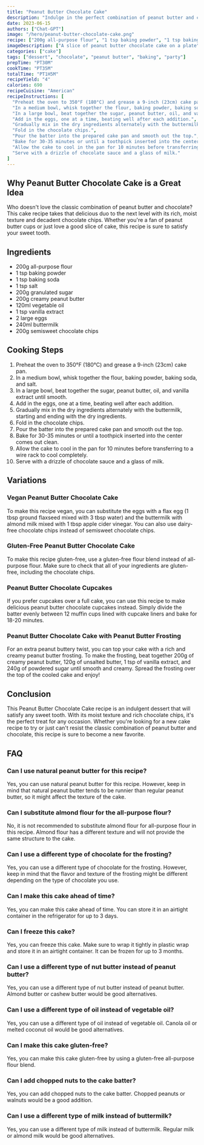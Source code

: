 ```yaml
---
title: "Peanut Butter Chocolate Cake"
description: "Indulge in the perfect combination of peanut butter and chocolate with this delicious cake recipe!"
date: 2023-06-15
authors: ["Chat-GPT"]
image: "/hero/peanut-butter-chocolate-cake.png"
recipe: ["200g all-purpose flour", "1 tsp baking powder", "1 tsp baking soda", "1 tsp salt", "200g granulated sugar", "200g creamy peanut butter", "120ml vegetable oil", "1 tsp vanilla extract", "2 large eggs", "240ml buttermilk", "200g semisweet chocolate chips"]
imageDescription: ["A slice of peanut butter chocolate cake on a plate", "A fork cutting into a rich slice of cake", "A drizzle of chocolate sauce over the top of the cake", "A glass of milk on the side"]
categories: ["cake"]
tags: ["dessert", "chocolate", "peanut butter", "baking", "party"]
prepTime: "PT30M"
cookTime: "PT35M"
totalTime: "PT1H5M"
recipeYield: "4"
calories: 690
recipeCuisine: "American"
recipeInstructions: [
  "Preheat the oven to 350°F (180°C) and grease a 9-inch (23cm) cake pan.",
  "In a medium bowl, whisk together the flour, baking powder, baking soda, and salt.",
  "In a large bowl, beat together the sugar, peanut butter, oil, and vanilla extract until smooth.",
  "Add in the eggs, one at a time, beating well after each addition.",
  "Gradually mix in the dry ingredients alternately with the buttermilk, starting and ending with the dry ingredients.",
  "Fold in the chocolate chips.",
  "Pour the batter into the prepared cake pan and smooth out the top.",
  "Bake for 30-35 minutes or until a toothpick inserted into the center comes out clean.",
  "Allow the cake to cool in the pan for 10 minutes before transferring to a wire rack to cool completely.",
  "Serve with a drizzle of chocolate sauce and a glass of milk."
]
---
```


## Why Peanut Butter Chocolate Cake is a Great Idea

Who doesn't love the classic combination of peanut butter and chocolate? This cake recipe takes that delicious duo to the next level with its rich, moist texture and decadent chocolate chips. Whether you're a fan of peanut butter cups or just love a good slice of cake, this recipe is sure to satisfy your sweet tooth.

## Ingredients

- 200g all-purpose flour
- 1 tsp baking powder
- 1 tsp baking soda
- 1 tsp salt
- 200g granulated sugar
- 200g creamy peanut butter
- 120ml vegetable oil
- 1 tsp vanilla extract
- 2 large eggs
- 240ml buttermilk
- 200g semisweet chocolate chips

## Cooking Steps

1. Preheat the oven to 350°F (180°C) and grease a 9-inch (23cm) cake pan.
2. In a medium bowl, whisk together the flour, baking powder, baking soda, and salt.
3. In a large bowl, beat together the sugar, peanut butter, oil, and vanilla extract until smooth.
4. Add in the eggs, one at a time, beating well after each addition.
5. Gradually mix in the dry ingredients alternately with the buttermilk, starting and ending with the dry ingredients.
6. Fold in the chocolate chips.
7. Pour the batter into the prepared cake pan and smooth out the top.
8. Bake for 30-35 minutes or until a toothpick inserted into the center comes out clean.
9. Allow the cake to cool in the pan for 10 minutes before transferring to a wire rack to cool completely.
10. Serve with a drizzle of chocolate sauce and a glass of milk.

## Variations

### Vegan Peanut Butter Chocolate Cake

To make this recipe vegan, you can substitute the eggs with a flax egg (1 tbsp ground flaxseed mixed with 3 tbsp water) and the buttermilk with almond milk mixed with 1 tbsp apple cider vinegar. You can also use dairy-free chocolate chips instead of semisweet chocolate chips.

### Gluten-Free Peanut Butter Chocolate Cake

To make this recipe gluten-free, use a gluten-free flour blend instead of all-purpose flour. Make sure to check that all of your ingredients are gluten-free, including the chocolate chips.

### Peanut Butter Chocolate Cupcakes

If you prefer cupcakes over a full cake, you can use this recipe to make delicious peanut butter chocolate cupcakes instead. Simply divide the batter evenly between 12 muffin cups lined with cupcake liners and bake for 18-20 minutes.

### Peanut Butter Chocolate Cake with Peanut Butter Frosting

For an extra peanut buttery twist, you can top your cake with a rich and creamy peanut butter frosting. To make the frosting, beat together 200g of creamy peanut butter, 120g of unsalted butter, 1 tsp of vanilla extract, and 240g of powdered sugar until smooth and creamy. Spread the frosting over the top of the cooled cake and enjoy! 

## Conclusion

This Peanut Butter Chocolate Cake recipe is an indulgent dessert that will satisfy any sweet tooth. With its moist texture and rich chocolate chips, it's the perfect treat for any occasion. Whether you're looking for a new cake recipe to try or just can't resist the classic combination of peanut butter and chocolate, this recipe is sure to become a new favorite.

## FAQ

### Can I use natural peanut butter for this recipe?

Yes, you can use natural peanut butter for this recipe. However, keep in mind that natural peanut butter tends to be runnier than regular peanut butter, so it might affect the texture of the cake.

### Can I substitute almond flour for the all-purpose flour?

No, it is not recommended to substitute almond flour for all-purpose flour in this recipe. Almond flour has a different texture and will not provide the same structure to the cake.

### Can I use a different type of chocolate for the frosting?

Yes, you can use a different type of chocolate for the frosting. However, keep in mind that the flavor and texture of the frosting might be different depending on the type of chocolate you use.

### Can I make this cake ahead of time?

Yes, you can make this cake ahead of time. You can store it in an airtight container in the refrigerator for up to 3 days.

### Can I freeze this cake?

Yes, you can freeze this cake. Make sure to wrap it tightly in plastic wrap and store it in an airtight container. It can be frozen for up to 3 months.

### Can I use a different type of nut butter instead of peanut butter?

Yes, you can use a different type of nut butter instead of peanut butter. Almond butter or cashew butter would be good alternatives.

### Can I use a different type of oil instead of vegetable oil?

Yes, you can use a different type of oil instead of vegetable oil. Canola oil or melted coconut oil would be good alternatives.

### Can I make this cake gluten-free?

Yes, you can make this cake gluten-free by using a gluten-free all-purpose flour blend.

### Can I add chopped nuts to the cake batter?

Yes, you can add chopped nuts to the cake batter. Chopped peanuts or walnuts would be a good addition.

### Can I use a different type of milk instead of buttermilk?

Yes, you can use a different type of milk instead of buttermilk. Regular milk or almond milk would be good alternatives.